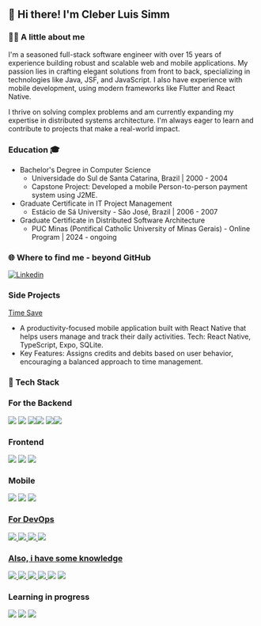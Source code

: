 ## 👋 Hi there! I'm Cleber Luis Simm

### 🧑‍💻 A little about me
I'm a seasoned full-stack software engineer with over 15 years of experience building robust and scalable web and mobile applications. My passion lies in crafting elegant solutions from front to back, specializing in technologies like Java, JSF, and JavaScript. I also have experience with mobile development, using modern frameworks like Flutter and React Native.

I thrive on solving complex problems and am currently expanding my expertise in distributed systems architecture. I'm always eager to learn and contribute to projects that make a real-world impact.

### Education 🎓

- Bachelor's Degree in Computer Science
    - Universidade do Sul de Santa Catarina, Brazil | 2000 - 2004
    - Capstone Project: Developed a mobile Person-to-person payment system using J2ME.
- Graduate Certificate in IT Project Management
    - Estácio de Sá University - São José, Brazil | 2006 - 2007
- Graduate Certificate in Distributed Software Architecture
    - PUC Minas (Pontifical Catholic University of Minas Gerais) - Online Program | 2024 - ongoing

### 🌐 Where to find me - beyond GitHub
<a href="https://www.linkedin.com/in/clebersimm" target="_blank">
    <img src="https://img.shields.io/badge/LinkedIn-0077B5?style=for-the-badge&logo=linkedin&logoColor=white" alt="Linkedin" title="Linkedin"/>
</a>

### Side Projects

[Time Save](https://github.com/clebersimm/timesave)

- A productivity-focused mobile application built with React Native that helps users manage and track their daily activities. Tech: React Native, TypeScript, Expo, SQLite.
- Key Features: Assigns credits and debits based on user behavior, encouraging a balanced approach to time management.



### 🚀 Tech Stack

### For the Backend

<a href="https://adoptopenjdk.net/"><img src="https://img.shields.io/badge/Java-ED8B00?style=for-the-badge&logo=java&logoColor=white"/></a>
<a href="https://spring.io/"><img src="https://img.shields.io/badge/Spring-6DB33F?style=for-the-badge&logo=spring&logoColor=white"/></a>
<img src="https://img.shields.io/badge/rabbitmq-%23FF6600.svg?&style=for-the-badge&logo=rabbitmq&logoColor=white"/><img src="https://img.shields.io/badge/redis-%23DD0031.svg?&style=for-the-badge&logo=redis&logoColor=white"/>
<img src="https://img.shields.io/badge/MariaDB-003545?style=for-the-badge&logo=mariadb&logoColor=white"/><img src="https://img.shields.io/badge/PostgreSQL-316192?style=for-the-badge&logo=postgresql&logoColor=white"/>

### Frontend

<a href="https://reactjs.org/"><img src="https://img.shields.io/badge/React-20232A?style=for-the-badge&logo=react&logoColor=61DAFB"/></a>
<img src="https://img.shields.io/badge/JavaScript-323330?style=for-the-badge&logo=javascript&logoColor=F7DF1E"/>
<a href="https://angular.dev/">
<img src="https://img.shields.io/badge/Angular-%23DD0031?style=for-the-badge&logo=angular&logoColor=white"></a>

### Mobile

<a href="https://flutter.dev/"><img src="https://img.shields.io/badge/Flutter-02569B?style=for-the-badge&logo=flutter&logoColor=white"/></a>
<img src="https://img.shields.io/badge/SQLite-07405E?style=for-the-badge&logo=sqlite&logoColor=white"/>
<a href="https://reactnative.dev/">
<img src="https://img.shields.io/badge/React_Native-20232A?style=for-the-badge&logo=react&logoColor=61DAFB"/>

### For DevOps

<img src="https://img.shields.io/badge/Docker-2CA5E0?style=for-the-badge&logo=docker&logoColor=white"/> <img src="https://img.shields.io/badge/Jenkins-D24939?style=for-the-badge&logo=Jenkins&logoColor=white"/>
<img src="https://img.shields.io/badge/GitLab-330F63?style=for-the-badge&logo=gitlab&logoColor=white"/>
<img src="https://img.shields.io/badge/Linux-FCC624?style=for-the-badge&logo=linux&logoColor=black"/>


### Also, i have some knowledge

<img src="https://img.shields.io/badge/C%23-239120?style=for-the-badge&logo=c-sharp&logoColor=white"/> <img src="https://img.shields.io/badge/dotnet-239120?style=for-the-badge&logo=dotnet&logoColor=white"/>
<img src="https://img.shields.io/badge/TypeScript-007ACC?style=for-the-badge&logo=typescript&logoColor=white"/>
<img src="https://img.shields.io/badge/Delphi-B22222?style=for-the-badge&logo=delphi&logoColor=white"/>
<a href="https://nodejs.org/en/"><img src="https://img.shields.io/badge/Node.js-339933?style=for-the-badge&logo=nodedotjs&logoColor=white"/></a>
<img src="https://img.shields.io/badge/kubernetes-326ce5.svg?&style=for-the-badge&logo=kubernetes&logoColor=white"/>

### Learning in progress

<a href="https://golang.org/"><img src="https://img.shields.io/badge/Go-00ADD8?style=for-the-badge&logo=go&logoColor=white"/></a>
<img src="https://img.shields.io/badge/Apache_Kafka-231F20?style=for-the-badge&logo=apache-kafka&logoColor=white"/>
<img src="https://img.shields.io/badge/Python-339933?style=for-the-badge&logo=python&logoColor=white"/>


